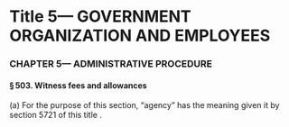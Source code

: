 
# Title 5— GOVERNMENT ORGANIZATION AND EMPLOYEES
### CHAPTER 5— ADMINISTRATIVE PROCEDURE
#### § 503. Witness fees and allowances

(a) For the purpose of this section, “agency” has the meaning given it by section 5721 of this title .
